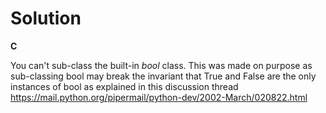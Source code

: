 # Solution

**C**

You can't sub-class the built-in *bool* class. This was made on purpose as sub-classing bool may break the invariant that True 
and False are the only instances of bool as explained in this discussion thread https://mail.python.org/pipermail/python-dev/2002-March/020822.html